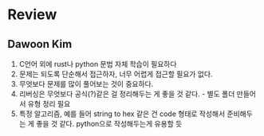 # Review

## Dawoon Kim

1. C언어 외에 rust나 python 문법 자체 학습이 필요하다
2. 문제는 되도록 단순해서 접근하자, 너무 어렵게 접근할 필요가 없다.
3. 무엇보다 문제를 많이 풀어보는 것이 중요하다. 
4. 리버싱은 무엇보다 공식(?)같은 걸 정리해두는 게 좋을 것 같다. - 별도 폴더 만들어서 유형 정리 필요 
5. 특정 알고리즘, 예를 들어 string to hex 같은 건 code 형태로 작성해서 준비해두는 게 좋을 것 같다. python으로 작성해두는게 유용할 듯